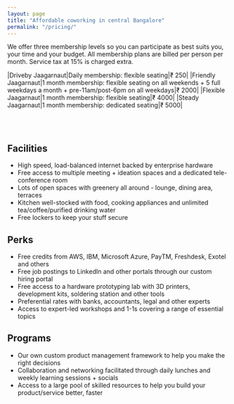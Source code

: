 ```yaml
---
layout: page
title: "Affordable coworking in central Bangalore"
permalink: "/pricing/"
---
```


We offer three membership levels so you can participate as best suits you, your time and your budget. All membership plans are billed per person per month. Service tax at 15% is charged extra.

|Driveby Jaagarnaut|Daily membership: flexible seating|&#8377; 250|
|Friendly Jaagarnaut|1 month membership: flexible seating on all weekends + 5 full weekdays a month + pre-11am/post-6pm on all weekdays|&#8377; 2000|
|Flexible Jaagarnaut|1 month membership: flexible seating|&#8377; 4000|
|Steady Jaagarnaut|1 month membership: dedicated seating|&#8377; 5000|

<br />

<div class="text-center">
<a class="button large radius alert" href="/cowork/apply/" style="color:#fff">Join us!</a>
</div>



## Facilities

- High speed, load-balanced internet backed by enterprise hardware
- Free access to multiple meeting + ideation spaces and a dedicated tele-conference room
- Lots of open spaces with greenery all around - lounge, dining area, terraces
- Kitchen well-stocked with food, cooking appliances and unlimited tea/coffee/purified drinking water
- Free lockers to keep your stuff secure

## Perks

- Free credits from AWS, IBM, Microsoft Azure, PayTM, Freshdesk, Exotel and others
- Free job postings to LinkedIn and other portals through our custom hiring portal
- Free access to a hardware prototyping lab with 3D printers, development kits, soldering station and other tools
- Preferential rates with banks, accountants, legal and other experts
- Access to expert-led workshops and 1-1s covering a range of essential topics

## Programs

- Our own custom product management framework to help you make the right decisions
- Collaboration and networking facilitated through daily lunches and weekly learning sessions + socials
- Access to a large pool of skilled resources to help you build your product/service better, faster
